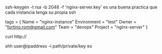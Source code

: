 ssh-keygen -t rsa -b 2048 -f 'nginx-server.key' es una buena practica que cada instancia tenga su propia ssh 


  tags = {
    Name = "nginx-instance"
    Environment = "test"
    Owner = "fortino.rom@gmail.com"
    Team = "devops"
    Project = "nginx-server"
  }

  curl http://

  shh user@ipaddress -i path/private/key es 